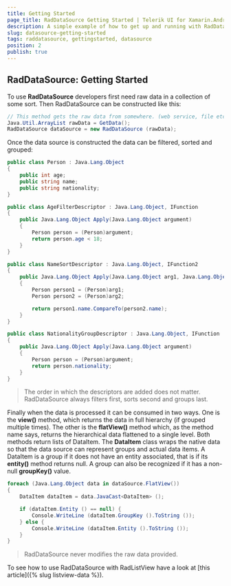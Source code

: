 ```yaml
---
title: Getting Started
page_title: RadDataSource Getting Started | Telerik UI for Xamarin.Android Documentation
description: A simple example of how to get up and running with RadDataSource.
slug: datasource-getting-started
tags: raddatasource, gettingstarted, datasource
position: 2
publish: true
---
```


## RadDataSource: Getting Started

To use **RadDataSource** developers first need raw data in a collection of some sort. Then RadDataSource can be constructed like this:


```C#
// This method gets the raw data from somewhere. (web service, file etc.)
Java.Util.ArrayList rawData = GetData();
RadDataSource dataSource = new RadDataSource (rawData);
```

Once the data source is constructed the data can be filtered, sorted and grouped:



```C#
public class Person : Java.Lang.Object
{
	public int age;
	public string name;
	public string nationality;
}

public class AgeFilterDescriptor : Java.Lang.Object, IFunction
{
	public Java.Lang.Object Apply(Java.Lang.Object argument)
	{
		Person person = (Person)argument;
		return person.age < 18;
	}
}

public class NameSortDescriptor : Java.Lang.Object, IFunction2
{
	public Java.Lang.Object Apply(Java.Lang.Object arg1, Java.Lang.Object arg2)
	{
		Person person1 = (Person)arg1;
		Person person2 = (Person)arg2;

		return person1.name.CompareTo(person2.name);
	}
}

public class NationalityGroupDescriptor : Java.Lang.Object, IFunction
{
	public Java.Lang.Object Apply(Java.Lang.Object argument)
	{
		Person person = (Person)argument;
		return person.nationality;
	}
}
```

>The order in which the descriptors are added does not matter. RadDataSource always filters first, sorts second and groups last.

Finally when the data is processed it can be consumed in two ways. One is the **view()** method, which returns the data in full hierarchy (if grouped multiple times). The other is the **flatView()** method which,
as the method name says, returns the hierarchical data flattened to a single level. Both methods return lists of DataItem<Person>. The **DataItem** class wraps the native data so that the data source can represent 
groups and actual data items. A DataItem<Person> is a group if it does not have an entity associated, that is if its **entity()** method returns null. A group can also be recognized if it has a non-null **groupKey()** value.



```C#
foreach (Java.Lang.Object data in dataSource.FlatView()) 
{
	DataItem dataItem = data.JavaCast<DataItem> ();

	if (dataItem.Entity () == null) {
		Console.WriteLine (dataItem.GroupKey ().ToString ());
	} else {
		Console.WriteLine (dataItem.Entity ().ToString ());
	}
}
```

>RadDataSource never modifies the raw data provided.

To see how to use RadDataSource with RadListView have a look at [this article]({% slug listview-data %}).